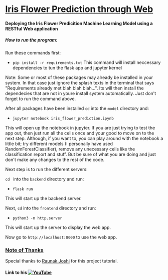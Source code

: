 # <u>Iris Flower Prediction through Web</u>

#### Deploying the Iris Flower Predicition Machine Learning Model using a RESTful Web application

##### How to run the program:

Run these commands first:

- `pip install -r requirements.txt` This command will install neccessary dependencies to tun the flask app and jupyter kernel

Note: Some or most of these packages may already be installed in your system. In that case just ignore the splash texts in the terminal that says "Requirements already met blah blah blah...". Its will then install the dependecies that are not in youre install system automatically. Just don't forget to run the command above.

After all packages have been installed `cd` into the `model` directory and:

- `jupyter notebook iris_flower_prediction.ipynb`

This will open up the notebook in jupyter. If you are just trying to test the app out, then just run all the cells once and your good to move on to the next step. Although, if you want to, you can play around with the notebook a little bit; try different models (I personally have used RandomForestClassifier), remove any unecessary cells like the classification report and stuff. But be sure of what you are doing and just don't make any changes to the rest of the code.

Next step is to run the different servers:

`cd ` into the `backend` directory and run:

- `flask run`

This will start up the backend server.

Next, `cd` into the `frontend` directory and run:

- `python3 -m http.server`

This will start up the server to display the web app.

Now go to `http://localhost:8000` to use the web app.

### <u>Note of Thanks</u>

Special thanks to [Raunak Joshi](https://www.linkedin.com/in/raunak-joshi-274a75133/) for this project tutorial.

#### Link to his [![YouTube](https://img.shields.io/badge/YouTube-%23FF0000.svg?style=for-the-badge&logo=YouTube&logoColor=white)](https://www.youtube.com/c/RaunakJoshi)